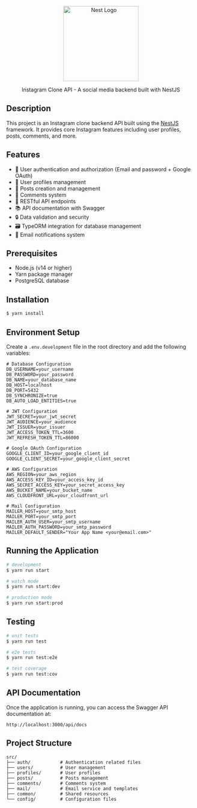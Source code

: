 <p align="center">
  <a href="http://nestjs.com/" target="blank"><img src="https://nestjs.com/img/logo-small.svg" width="200" alt="Nest Logo" /></a>
</p>

<p align="center">Instagram Clone API - A social media backend built with NestJS</p>

## Description

This project is an Instagram clone backend API built using the [NestJS](https://github.com/nestjs/nest) framework. It provides core Instagram features including user profiles, posts, comments, and more.

## Features

- 👤 User authentication and authorization (Email and password + Google OAuth)
- 📝 User profiles management
- 📸 Posts creation and management
- 💬 Comments system
- 🔄 RESTful API endpoints
- 📚 API documentation with Swagger
- 🔒 Data validation and security
- 🗃️ TypeORM integration for database management
- 📧 Email notifications system


## Prerequisites

- Node.js (v14 or higher)
- Yarn package manager
- PostgreSQL database

## Installation

```bash
$ yarn install
 ```

## Environment Setup
Create a `.env.development` file in the root directory and add the following variables:

```plaintext
# Database Configuration
DB_USERNAME=your_username
DB_PASSWORD=your_password
DB_NAME=your_database_name
DB_HOST=localhost
DB_PORT=5432
DB_SYNCHRONIZE=true
DB_AUTO_LOAD_ENTITIES=true

# JWT Configuration
JWT_SECRET=your_jwt_secret
JWT_AUDIENCE=your_audience
JWT_ISSUER=your_issuer
JWT_ACCESS_TOKEN_TTL=3600
JWT_REFRESH_TOKEN_TTL=86000

# Google OAuth Configuration
GOOGLE_CLIENT_ID=your_google_client_id
GOOGLE_CLIENT_SECRET=your_google_client_secret

# AWS Configuration
AWS_REGION=your_aws_region
AWS_ACCESS_KEY_ID=your_access_key_id
AWS_SECRET_ACCESS_KEY=your_secret_access_key
AWS_BUCKET_NAME=your_bucket_name
AWS_CLOUDFRONT_URL=your_cloudfront_url

# Mail Configuration
MAILER_HOST=your_smtp_host
MAILER_PORT=your_smtp_port
MAILER_AUTH_USER=your_smtp_username
MAILER_AUTH_PASSWORD=your_smtp_password
MAILER_DEFAULT_SENDER="Your App Name <your@email.com>"
```

## Running the Application
```bash
# development
$ yarn run start

# watch mode
$ yarn run start:dev

# production mode
$ yarn run start:prod
 ```

## Testing
```bash
# unit tests
$ yarn run test

# e2e tests
$ yarn run test:e2e

# test coverage
$ yarn run test:cov
 ```

## API Documentation
Once the application is running, you can access the Swagger API documentation at:

```plaintext
http://localhost:3000/api/docs
 ```


## Project Structure
```plaintext
src/
├── auth/           # Authentication related files
├── users/          # User management
├── profiles/       # User profiles
├── posts/          # Posts management
├── comments/       # Comments system
├── mail/           # Email service and templates
├── common/         # Shared resources
└── config/         # Configuration files




